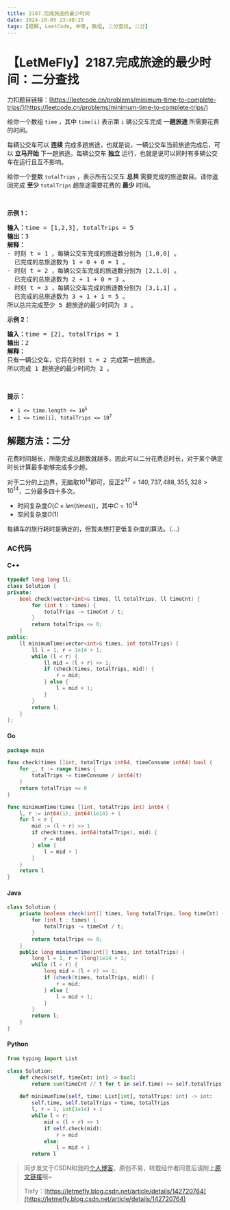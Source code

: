 ```yaml
---
title: 2187.完成旅途的最少时间
date: 2024-10-05 23:40:25
tags: [题解, LeetCode, 中等, 数组, 二分查找, 二分]
---
```


# 【LetMeFly】2187.完成旅途的最少时间：二分查找

力扣题目链接：[https://leetcode.cn/problems/minimum-time-to-complete-trips/](https://leetcode.cn/problems/minimum-time-to-complete-trips/)

<p>给你一个数组&nbsp;<code>time</code>&nbsp;，其中&nbsp;<code>time[i]</code>&nbsp;表示第 <code>i</code>&nbsp;辆公交车完成 <strong>一趟</strong><strong>旅途</strong>&nbsp;所需要花费的时间。</p>

<p>每辆公交车可以 <strong>连续</strong> 完成多趟旅途，也就是说，一辆公交车当前旅途完成后，可以 <strong>立马开始</strong>&nbsp;下一趟旅途。每辆公交车 <strong>独立</strong>&nbsp;运行，也就是说可以同时有多辆公交车在运行且互不影响。</p>

<p>给你一个整数&nbsp;<code>totalTrips</code>&nbsp;，表示所有公交车&nbsp;<strong>总共</strong>&nbsp;需要完成的旅途数目。请你返回完成 <strong>至少</strong>&nbsp;<code>totalTrips</code>&nbsp;趟旅途需要花费的 <strong>最少</strong>&nbsp;时间。</p>

<p>&nbsp;</p>

<p><strong>示例 1：</strong></p>

<pre><b>输入：</b>time = [1,2,3], totalTrips = 5
<b>输出：</b>3
<strong>解释：</strong>
- 时刻 t = 1 ，每辆公交车完成的旅途数分别为 [1,0,0] 。
  已完成的总旅途数为 1 + 0 + 0 = 1 。
- 时刻 t = 2 ，每辆公交车完成的旅途数分别为 [2,1,0] 。
  已完成的总旅途数为 2 + 1 + 0 = 3 。
- 时刻 t = 3 ，每辆公交车完成的旅途数分别为 [3,1,1] 。
  已完成的总旅途数为 3 + 1 + 1 = 5 。
所以总共完成至少 5 趟旅途的最少时间为 3 。
</pre>

<p><strong>示例 2：</strong></p>

<pre><b>输入：</b>time = [2], totalTrips = 1
<b>输出：</b>2
<strong>解释：</strong>
只有一辆公交车，它将在时刻 t = 2 完成第一趟旅途。
所以完成 1 趟旅途的最少时间为 2 。
</pre>

<p>&nbsp;</p>

<p><strong>提示：</strong></p>

<ul>
	<li><code>1 &lt;= time.length &lt;= 10<sup>5</sup></code></li>
	<li><code>1 &lt;= time[i], totalTrips &lt;= 10<sup>7</sup></code></li>
</ul>


    
## 解题方法：二分

花费时间越长，所能完成总趟数就越多。因此可以二分花费总时长，对于某个确定时长计算最多能够完成多少趟。

对于二分的上边界，无脑取$10^{14}$即可，反正$2^{47}=140,737,488,355,328\gt 10^{14}$，二分最多四十多次。

+ 时间复杂度$O(C\times len(times))$，其中$C=10^{14}$
+ 空间复杂度$O(1)$

每辆车的旅行耗时是确定的，但暂未想打更低复杂度的算法。（...）

### AC代码

#### C++

```cpp
typedef long long ll;
class Solution {
private:
    bool check(vector<int>& times, ll totalTrips, ll timeCnt) {
        for (int t : times) {
            totalTrips -= timeCnt / t;
        }
        return totalTrips <= 0;
    }
public:
    ll minimumTime(vector<int>& times, int totalTrips) {
        ll l = 1, r = 1e14 + 1;
        while (l < r) {
            ll mid = (l + r) >> 1;
            if (check(times, totalTrips, mid)) {
                r = mid;
            } else {
                l = mid + 1;
            }
        }
        return l;
    }
};
```

#### Go

```go
package main

func check(times []int, totalTrips int64, timeConsume int64) bool {
    for _, t := range times {
        totalTrips -= timeConsume / int64(t)
    }
    return totalTrips <= 0
}

func minimumTime(times []int, totalTrips int) int64 {
    l, r := int64(1), int64(1e14) + 1
    for l < r {
        mid := (l + r) >> 1
        if check(times, int64(totalTrips), mid) {
            r = mid
        } else {
            l = mid + 1
        }
    }
    return l
}
```

#### Java

```java
class Solution {
    private boolean check(int[] times, long totalTrips, long timeCnt) {
        for (int t : times) {
            totalTrips -= timeCnt / t;
        }
        return totalTrips <= 0;
    }
    public long minimumTime(int[] times, int totalTrips) {
        long l = 1, r = (long)1e14 + 1;
        while (l < r) {
            long mid = (l + r) >> 1;
            if (check(times, totalTrips, mid)) {
                r = mid;
            } else {
                l = mid + 1;
            }
        }
        return l;
    }
}
```

#### Python

```python
from typing import List

class Solution:
    def check(self, timeCnt: int) -> bool:
        return sum(timeCnt // t for t in self.time) >= self.totalTrips
    
    def minimumTime(self, time: List[int], totalTrips: int) -> int:
        self.time, self.totalTrips = time, totalTrips
        l, r = 1, int(1e14) + 1
        while l < r:
            mid = (l + r) >> 1
            if self.check(mid):
                r = mid
            else:
                l = mid + 1
        return l

```

> 同步发文于CSDN和我的[个人博客](https://blog.letmefly.xyz/)，原创不易，转载经作者同意后请附上[原文链接](https://blog.letmefly.xyz/2024/10/05/LeetCode%202187.%E5%AE%8C%E6%88%90%E6%97%85%E9%80%94%E7%9A%84%E6%9C%80%E5%B0%91%E6%97%B6%E9%97%B4/)哦~
>
> Tisfy：[https://letmefly.blog.csdn.net/article/details/142720764](https://letmefly.blog.csdn.net/article/details/142720764)

